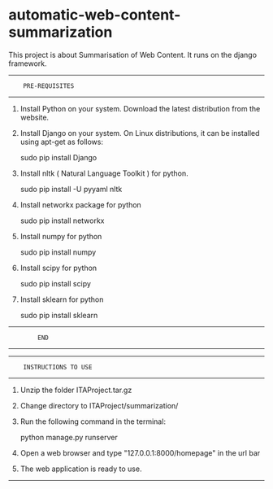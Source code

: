automatic-web-content-summarization
===================================
This project is about Summarisation of Web Content.
It runs on the django framework.

***************************************************
		PRE-REQUISITES
***************************************************

1. Install Python on your system. Download the latest distribution from the website.

2. Install Django on your system.
On Linux distributions, it can be installed using apt-get as follows:
	
	sudo pip install Django

3. Install nltk ( Natural Language Toolkit ) for python.

	sudo pip install -U pyyaml nltk

4. Install networkx package for python

	sudo pip install networkx

5. Install numpy for python

	sudo pip install numpy

6. Install scipy for python

	sudo pip install scipy

7. Install sklearn for python

	sudo pip install sklearn
***************************************************
			END
***************************************************


***************************************************
		INSTRUCTIONS TO USE
***************************************************

1. Unzip the folder ITAProject.tar.gz
2. Change directory to ITAProject/summarization/
3. Run the following command in the terminal:

	python manage.py runserver

4. Open a web browser and type "127.0.0.1:8000/homepage" in the url bar
5. The web application is ready to use.

***************************************************
